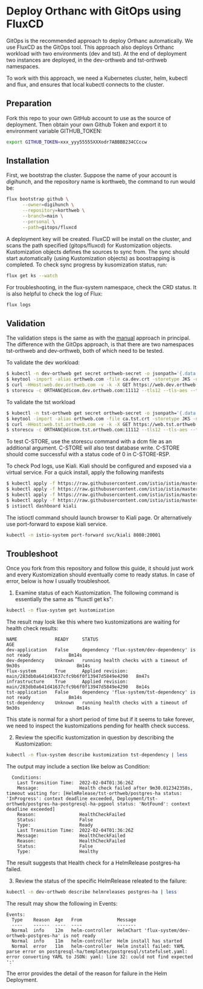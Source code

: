 # Deploy Orthanc with GitOps using FluxCD

GitOps is the recommended approach to deploy Orthanc automatically. We use FluxCD as the GitOps tool. This approach also deploys Orthanc workload with two environments (dev and tst). At the end of deployment two instances are deployed, in the dev-orthweb and tst-orthweb namespaces.

To work with this approach, we need a Kubernetes cluster, helm, kubectl and flux, and ensures that local kubectl connects to the cluster.
## Preparation
Fork this repo to your own GitHub account to use as the source of deployment. Then obtain your own Github Token and export it to environment variable GITHUB_TOKEN: 
```sh
export GITHUB_TOKEN=xxx_yyy55555XXXodr7ABBBB234CCccw
```
## Installation

First, we bootstrap the cluster. Suppose the name of your account is *digihunch*, and the repository name is korthweb, the command to run would be:

```sh
flux bootstrap github \
      --owner=digihunch \
      --repository=korthweb \
      --branch=main \
      --personal \
      --path=gitops/fluxcd
```
A deployment key will be created. FluxCD will be install on the cluster, and scans the path specified (gitops/fluxcd) for Kustomization objects.  Kustomization objects defines the sources to sync from. The sync should start automatically (using Kustomization objects) as boostrapping is completed. To check sync progress by kusomization status, run:
```sh
flux get ks --watch
```
For troubleshooting, in the flux-system namespace, check the CRD status. It is also helpful to check the log of Flux:
```sh
flux logs
```
## Validation
The validation steps is the same as with the [manual](https://github.com/digihunch/korthweb/blob/main/manual/README.md#validation) approach in principal. The difference with the GitOps approach, is that there are two namespaces tst-orthweb and dev-orthweb, both of which need to be tested.

To validate the dev workload:
```sh
$ kubectl -n dev-orthweb get secret orthweb-secret -o jsonpath='{.data.ca\.crt}' | base64 --decode > ca.dev.crt
$ keytool -import -alias orthweb.com -file ca.dev.crt -storetype JKS -noprompt -keystore client.dev.truststore -storepass Password123!
$ curl -HHost:web.dev.orthweb.com -v -k -X GET https://web.dev.orthweb.com/app/explorer.html -u orthanc:orthanc --cacert ca.dev.crt
$ storescu -c ORTHANC@dicom.dev.orthweb.com:11112 --tls12 --tls-aes --trust-store client.dev.truststore --trust-store-pass Password123!
```

To validate the tst workload
```sh
$ kubectl -n tst-orthweb get secret orthweb-secret -o jsonpath='{.data.ca\.crt}' | base64 --decode > ca.tst.crt
$ keytool -import -alias orthweb.com -file ca.tst.crt -storetype JKS -noprompt -keystore client.tst.truststore -storepass Password123!
$ curl -HHost:web.tst.orthweb.com -v -k -X GET https://web.tst.orthweb.com/app/explorer.html -u orthanc:orthanc --cacert ca.tst.crt
$ storescu -c ORTHANC@dicom.tst.orthweb.com:11112 --tls12 --tls-aes --trust-store client.tst.truststore --trust-store-pass Password123!
```
To test C-STORE, use the storescu command with a dcm file as an additional argument. C-STORE will also test database write. C-STORE should come successful with a status code of 0 in C-STORE-RSP.

To check Pod logs, use Kiali. Kiali should be configured and exposed via a virtual service. For a quick install, apply the following manifests
```sh
$ kubectl apply -f https://raw.githubusercontent.com/istio/istio/master/samples/addons/jaeger.yaml
$ kubectl apply -f https://raw.githubusercontent.com/istio/istio/master/samples/addons/grafana.yaml
$ kubectl apply -f https://raw.githubusercontent.com/istio/istio/master/samples/addons/prometheus.yaml
$ kubectl apply -f https://raw.githubusercontent.com/istio/istio/master/samples/addons/kiali.yaml
$ istioctl dashboard kiali
```
The istioctl command should launch browser to Kiali page. Or alternatively use port-forward to expose kiali service.
```sh
kubectl -n istio-system port-forward svc/kiali 8080:20001
```

## Troubleshoot

Once you fork from this repository and follow this guide, it should just work and every Kustomization should eventually come to ready status. In case of error, below is how I usually troubleshoot.

1. Examine status of each Kustomization. The following command is essentially the same as "fluxctl get ks":
```sh
kubectl -n flux-system get kustomization
```
The result may look like this where two kustomizations are waiting for health check results:
```
NAME              READY     STATUS                                                            AGE
dev-application   False     dependency 'flux-system/dev-dependency' is not ready              8m14s
dev-dependency    Unknown   running health checks with a timeout of 9m30s                     8m14s
flux-system       True      Applied revision: main/283db0a641d41637cfc9b6f0f13947d5849e4290   8m47s
infrastructure    True      Applied revision: main/283db0a641d41637cfc9b6f0f13947d5849e4290   8m14s
tst-application   False     dependency 'flux-system/tst-dependency' is not ready              8m14s
tst-dependency    Unknown   running health checks with a timeout of 9m30s                     8m14s
```
This state is normal for a short period of time but if it seems to take forever, we need to inspect the kustomizations pending for health check success.

2. Review the specific kustomization in question by describing the Kustomization:
```sh
kubectl -n flux-system describe kustomization tst-dependency | less
```
The output may include a section like below as Condition:
```
  Conditions:
    Last Transition Time:  2022-02-04T01:36:26Z
    Message:               Health check failed after 9m30.012342358s, timeout waiting for: [HelmRelease/tst-orthweb/postgres-ha status: 'InProgress': context deadline exceeded, Deployment/tst-orthweb/postgres-ha-postgresql-ha-pgpool status: 'NotFound': context deadline exceeded]
    Reason:                HealthCheckFailed
    Status:                False
    Type:                  Ready
    Last Transition Time:  2022-02-04T01:36:26Z
    Message:               HealthCheckFailed
    Reason:                HealthCheckFailed
    Status:                False
    Type:                  Healthy
```
The result suggests that Health check for a HelmRelease postgres-ha failed. 

3. Review the status of the specific HelmRelease releated to the failure:
```sh
kubectl -n dev-orthweb describe helmreleases postgres-ha | less
```
The result may show the following in Events:
```
Events:
  Type    Reason  Age   From             Message
  ----    ------  ----  ----             -------
  Normal  info    12m   helm-controller  HelmChart 'flux-system/dev-orthweb-postgres-ha' is not ready
  Normal  info    11m   helm-controller  Helm install has started
  Normal  error   11m   helm-controller  Helm install failed: YAML parse error on postgresql-ha/templates/postgresql/statefulset.yaml: error converting YAML to JSON: yaml: line 32: could not find expected ':'
  ```
  The error provides the detail of the reason for failure in the Helm Deployment.
